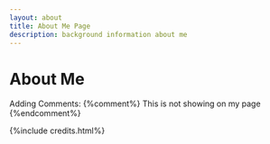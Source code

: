 ```yaml
---
layout: about
title: About Me Page
description: background information about me 
---
```


# About Me 

Adding Comments: {%comment%} This is not showing on my page {%endcomment%}

{%include credits.html%}